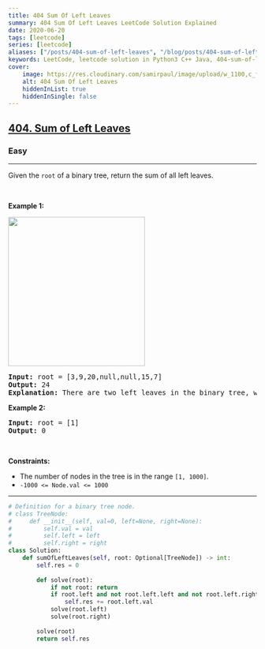 ```yaml
---
title: 404 Sum Of Left Leaves
summary: 404 Sum Of Left Leaves LeetCode Solution Explained
date: 2020-06-20
tags: [leetcode]
series: [leetcode]
aliases: ["/posts/404-sum-of-left-leaves", "/blog/posts/404-sum-of-left-leaves", "/404-sum-of-left-leaves"]
keywords: LeetCode, leetcode solution in Python3 C++ Java, 404-sum-of-left-leaves solution
cover:
    image: https://res.cloudinary.com/samirpaul/image/upload/w_1100,c_fit,co_rgb:FFFFFF,l_text:Arial_70_bold:404 Sum Of Left Leaves/problem-solving.webp
    alt: 404 Sum Of Left Leaves
    hiddenInList: true
    hiddenInSingle: false
---
```



<h2><a href="https://leetcode.com/problems/sum-of-left-leaves/">404. Sum of Left Leaves</a></h2><h3>Easy</h3><hr><div><p>Given the <code>root</code> of a binary tree, return the sum of all left leaves.</p>

<p>&nbsp;</p>
<p><strong>Example 1:</strong></p>
<img alt="" src="https://assets.leetcode.com/uploads/2021/04/08/leftsum-tree.jpg" style="width: 277px; height: 302px;">
<pre><strong>Input:</strong> root = [3,9,20,null,null,15,7]
<strong>Output:</strong> 24
<strong>Explanation:</strong> There are two left leaves in the binary tree, with values 9 and 15 respectively.
</pre>

<p><strong>Example 2:</strong></p>

<pre><strong>Input:</strong> root = [1]
<strong>Output:</strong> 0
</pre>

<p>&nbsp;</p>
<p><strong>Constraints:</strong></p>

<ul>
	<li>The number of nodes in the tree is in the range <code>[1, 1000]</code>.</li>
	<li><code>-1000 &lt;= Node.val &lt;= 1000</code></li>
</ul>
</div>

---




```python
# Definition for a binary tree node.
# class TreeNode:
#     def __init__(self, val=0, left=None, right=None):
#         self.val = val
#         self.left = left
#         self.right = right
class Solution:
    def sumOfLeftLeaves(self, root: Optional[TreeNode]) -> int:
        self.res = 0
        
        def solve(root):
            if not root: return
            if root.left and not root.left.left and not root.left.right:
                self.res += root.left.val
            solve(root.left)
            solve(root.right)
        
        solve(root)
        return self.res
```
